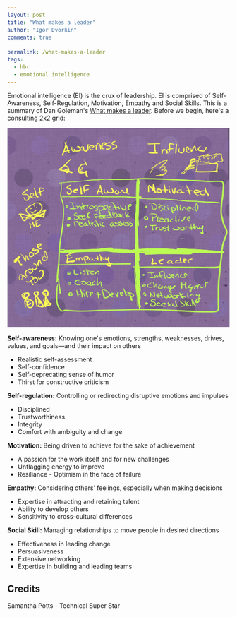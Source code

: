 ```yaml
---
layout: post
title: "What makes a leader"
author: "Igor Dvorkin"
comments: true

permalink: /what-makes-a-leader
tags:
  - hbr
  - emotional intelligence
---
```


Emotional intelligence (EI) is the crux of leadership. EI is comprised of Self-Awareness, Self-Regulation, Motivation, Empathy and Social Skills. This is a summary of Dan Goleman's [What makes a leader](https://hbr.org/2004/01/what-makes-a-leader). Before we begin, here's a consulting 2x2 grid:

![EI-4x4.png](/images/emotional-intelligence-2x2.jpg)

**Self-awareness:** Knowing one's emotions, strengths, weaknesses, drives, values, and goals—and their impact on others

- Realistic self-assessment
- Self-confidence
- Self-deprecating sense of humor
- Thirst for constructive criticism

**Self-regulation:** Controlling or redirecting disruptive emotions and impulses

- Disciplined
- Trustworthiness
- Integrity
- Comfort with ambiguity and change

**Motivation:** Being driven to achieve for the sake of achievement

- A passion for the work itself and for new challenges
- Unflagging energy to improve
- Resiliance - Optimism in the face of failure

**Empathy:** Considering others’ feelings, especially when making decisions

- Expertise in attracting and retaining talent
- Ability to develop others
- Sensitivity to cross-cultural differences

**Social Skill:** Managing relationships to move people in desired directions

- Effectiveness in leading change
- Persuasiveness
- Extensive networking
- Expertise in building and leading teams

## Credits

Samantha Potts - Technical Super Star
